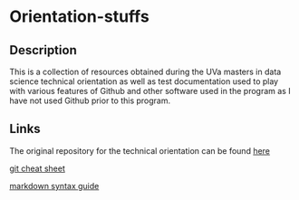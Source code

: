 # Orientation-stuffs

## Description
This is a collection of resources obtained during the UVa masters in data science technical orientation as well as test documentation used to play with various features of Github and other software used in the program as I have not used Github prior to this program.

## Links
The original repository for the technical orientation can be found [here](https://github.com/UVADS/orientation-technical)

[git cheat sheet](https://education.github.com/git-cheat-sheet-education.pdf)

[markdown syntax guide](https://www.markdownguide.org/basic-syntax/)


